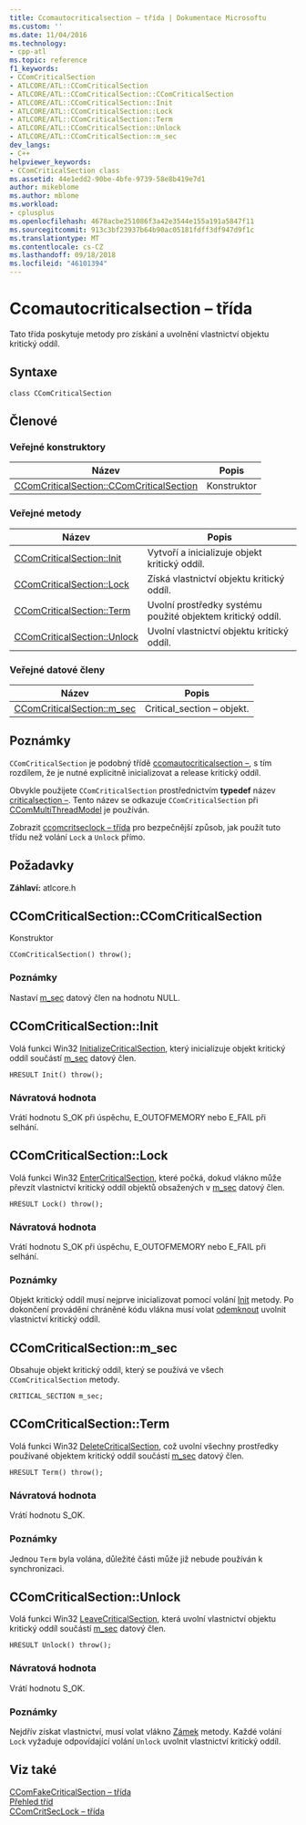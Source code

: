 ```yaml
---
title: Ccomautocriticalsection – třída | Dokumentace Microsoftu
ms.custom: ''
ms.date: 11/04/2016
ms.technology:
- cpp-atl
ms.topic: reference
f1_keywords:
- CComCriticalSection
- ATLCORE/ATL::CComCriticalSection
- ATLCORE/ATL::CComCriticalSection::CComCriticalSection
- ATLCORE/ATL::CComCriticalSection::Init
- ATLCORE/ATL::CComCriticalSection::Lock
- ATLCORE/ATL::CComCriticalSection::Term
- ATLCORE/ATL::CComCriticalSection::Unlock
- ATLCORE/ATL::CComCriticalSection::m_sec
dev_langs:
- C++
helpviewer_keywords:
- CComCriticalSection class
ms.assetid: 44e1edd2-90be-4bfe-9739-58e8b419e7d1
author: mikeblome
ms.author: mblome
ms.workload:
- cplusplus
ms.openlocfilehash: 4678acbe251086f3a42e3544e155a191a5847f11
ms.sourcegitcommit: 913c3bf23937b64b90ac05181fdff3df947d9f1c
ms.translationtype: MT
ms.contentlocale: cs-CZ
ms.lasthandoff: 09/18/2018
ms.locfileid: "46101394"
---
```

# <a name="ccomcriticalsection-class"></a>Ccomautocriticalsection – třída

Tato třída poskytuje metody pro získání a uvolnění vlastnictví objektu kritický oddíl.

## <a name="syntax"></a>Syntaxe

```
class CComCriticalSection
```

## <a name="members"></a>Členové

### <a name="public-constructors"></a>Veřejné konstruktory

|Název|Popis|
|----------|-----------------|
|[CComCriticalSection::CComCriticalSection](#ccomcriticalsection)|Konstruktor|

### <a name="public-methods"></a>Veřejné metody

|Název|Popis|
|----------|-----------------|
|[CComCriticalSection::Init](#init)|Vytvoří a inicializuje objekt kritický oddíl.|
|[CComCriticalSection::Lock](#lock)|Získá vlastnictví objektu kritický oddíl.|
|[CComCriticalSection::Term](#term)|Uvolní prostředky systému použité objektem kritický oddíl.|
|[CComCriticalSection::Unlock](#unlock)|Uvolní vlastnictví objektu kritický oddíl.|

### <a name="public-data-members"></a>Veřejné datové členy

|Název|Popis|
|----------|-----------------|
|[CComCriticalSection::m_sec](#m_sec)|Critical_section – objekt.|

## <a name="remarks"></a>Poznámky

`CComCriticalSection` je podobný třídě [ccomautocriticalsection –](../../atl/reference/ccomautocriticalsection-class.md), s tím rozdílem, že je nutné explicitně inicializovat a release kritický oddíl.

Obvykle použijete `CComCriticalSection` prostřednictvím **typedef** název [criticalsection –](ccommultithreadmodel-class.md#criticalsection). Tento název se odkazuje `CComCriticalSection` při [CComMultiThreadModel](../../atl/reference/ccommultithreadmodel-class.md) je používán.  

Zobrazit [ccomcritseclock – třída](../../atl/reference/ccomcritseclock-class.md) pro bezpečnější způsob, jak použít tuto třídu než volání `Lock` a `Unlock` přímo.

## <a name="requirements"></a>Požadavky

**Záhlaví:** atlcore.h

##  <a name="ccomcriticalsection"></a>  CComCriticalSection::CComCriticalSection

Konstruktor

```
CComCriticalSection() throw();
```

### <a name="remarks"></a>Poznámky

Nastaví [m_sec](#m_sec) datový člen na hodnotu NULL.

##  <a name="init"></a>  CComCriticalSection::Init

Volá funkci Win32 [InitializeCriticalSection](/windows/desktop/api/synchapi/nf-synchapi-initializecriticalsection), který inicializuje objekt kritický oddíl součástí [m_sec](#m_sec) datový člen.

```
HRESULT Init() throw();
```

### <a name="return-value"></a>Návratová hodnota

Vrátí hodnotu S_OK při úspěchu, E_OUTOFMEMORY nebo E_FAIL při selhání.

##  <a name="lock"></a>  CComCriticalSection::Lock

Volá funkci Win32 [EnterCriticalSection](/windows/desktop/api/synchapi/nf-synchapi-entercriticalsection), které počká, dokud vlákno může převzít vlastnictví kritický oddíl objektů obsažených v [m_sec](#m_sec) datový člen.

```
HRESULT Lock() throw();
```

### <a name="return-value"></a>Návratová hodnota

Vrátí hodnotu S_OK při úspěchu, E_OUTOFMEMORY nebo E_FAIL při selhání.

### <a name="remarks"></a>Poznámky

Objekt kritický oddíl musí nejprve inicializovat pomocí volání [Init](#init) metody. Po dokončení provádění chráněné kódu vlákna musí volat [odemknout](#unlock) uvolnit vlastnictví kritický oddíl.

##  <a name="m_sec"></a>  CComCriticalSection::m_sec

Obsahuje objekt kritický oddíl, který se používá ve všech `CComCriticalSection` metody.

```
CRITICAL_SECTION m_sec;
```

##  <a name="term"></a>  CComCriticalSection::Term

Volá funkci Win32 [DeleteCriticalSection](/windows/desktop/api/synchapi/nf-synchapi-deletecriticalsection), což uvolní všechny prostředky používané objektem kritický oddíl součástí [m_sec](#m_sec) datový člen.

```
HRESULT Term() throw();
```

### <a name="return-value"></a>Návratová hodnota

Vrátí hodnotu S_OK.

### <a name="remarks"></a>Poznámky

Jednou `Term` byla volána, důležité části může již nebude používán k synchronizaci.

##  <a name="unlock"></a>  CComCriticalSection::Unlock

Volá funkci Win32 [LeaveCriticalSection](/windows/desktop/api/synchapi/nf-synchapi-leavecriticalsection), která uvolní vlastnictví objektu kritický oddíl součástí [m_sec](#m_sec) datový člen.

```
HRESULT Unlock() throw();
```

### <a name="return-value"></a>Návratová hodnota

Vrátí hodnotu S_OK.

### <a name="remarks"></a>Poznámky

Nejdřív získat vlastnictví, musí volat vlákno [Zámek](#lock) metody. Každé volání `Lock` vyžaduje odpovídající volání `Unlock` uvolnit vlastnictví kritický oddíl.

## <a name="see-also"></a>Viz také

[CComFakeCriticalSection – třída](../../atl/reference/ccomfakecriticalsection-class.md)<br/>
[Přehled tříd](../../atl/atl-class-overview.md)<br/>
[CComCritSecLock – třída](../../atl/reference/ccomcritseclock-class.md)
